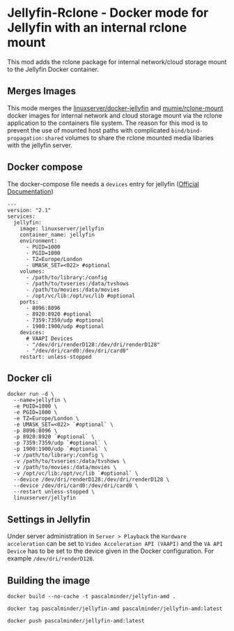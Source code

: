 # Jellyfin-Rclone - Docker mode for Jellyfin with an internal rclone mount

This mod adds the rclone package for internal network/cloud storage mount to the Jellyfin Docker container.

## Merges Images

This mode merges the [linuxserver/docker-jellyfin](https://github.com/linuxserver/docker-jellyfin) and [mumie/rclone-mount](https://github.com/Mumie-hub/docker-services/tree/master/rclone-mount) docker images for internal network and cloud storage mount via the rclone application to the containers file system. The reason for this mod is to prevent the use of mounted host paths with complicated `bind/bind-propagation:shared` volumes to share the rclone mounted media libaries with the jellyfin server.

## Docker compose
The docker-compose file needs a `devices` entry for jellyfin ([Official Documentation](https://jellyfin.org/docs/general/administration/hardware-acceleration.html))
```
---
version: "2.1"
services:
  jellyfin:
    image: linuxserver/jellyfin
    container_name: jellyfin
    environment:
      - PUID=1000
      - PGID=1000
      - TZ=Europe/London
      - UMASK_SET=<022> #optional
    volumes:
      - /path/to/library:/config
      - /path/to/tvseries:/data/tvshows
      - /path/to/movies:/data/movies
      - /opt/vc/lib:/opt/vc/lib #optional
    ports:
      - 8096:8096
      - 8920:8920 #optional
      - 7359:7359/udp #optional
      - 1900:1900/udp #optional
    devices:
      # VAAPI Devices
      - "/dev/dri/renderD128:/dev/dri/renderD128"
      - "/dev/dri/card0:/dev/dri/card0"
    restart: unless-stopped
```

## Docker cli
```
docker run -d \
  --name=jellyfin \
  -e PUID=1000 \
  -e PGID=1000 \
  -e TZ=Europe/London \
  -e UMASK_SET=<022> `#optional` \
  -p 8096:8096 \
  -p 8920:8920 `#optional` \
  -p 7359:7359/udp `#optional` \
  -p 1900:1900/udp `#optional` \
  -v /path/to/library:/config \
  -v /path/to/tvseries:/data/tvshows \
  -v /path/to/movies:/data/movies \
  -v /opt/vc/lib:/opt/vc/lib `#optional` \
  --device /dev/dri/renderD128:/dev/dri/renderD128 \
  --device /dev/dri/card0:/dev/dri/card0 \
  --restart unless-stopped \
  linuxserver/jellyfin
```

## Settings in Jellyfin
Under server administration in `Server > Playback` the `Hardware acceleration` can be set to `Video Acceleration API (VAAPI)` and the `VA API Device` has to be set to the device given in the Docker configuration. For example `/dev/dri/renderD128`.

## Building the image
```
docker build --no-cache -t pascalminder/jellyfin-amd .
```

```
docker tag pascalminder/jellyfin-amd pascalminder/jellyfin-amd:latest
```

```
docker push pascalminder/jellyfin-amd:latest
```
